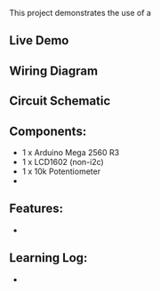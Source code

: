 This project demonstrates the use of a 

## Live Demo
[comment]: # (insert video in the next line)


## Wiring Diagram
 

## Circuit Schematic
  
## Components:
- 1 x Arduino Mega 2560 R3
- 1 x LCD1602 (non-i2c)
- 1 x 10k Potentiometer
- 

## Features:
- 

## Learning Log:
- 
